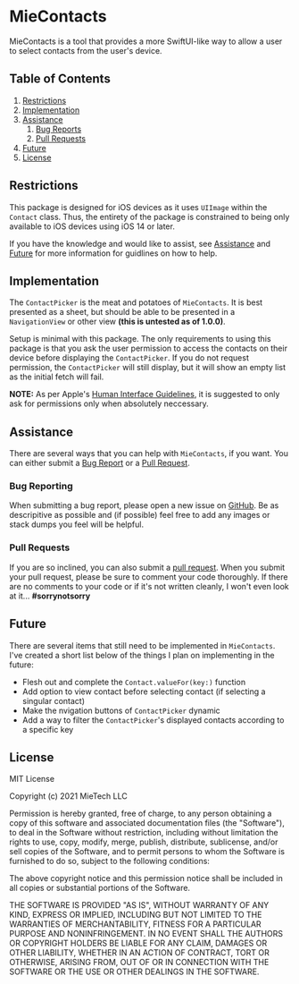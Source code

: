 # MieContacts

MieContacts is a tool that provides a more SwiftUI-like way to allow a user to select contacts from the user's device.

## Table of Contents
1. [Restrictions](#restrictions)
2. [Implementation](#implementation)
3. [Assistance](#assistance)
    1. [Bug Reports](#bugs)
    2. [Pull Requests](#pr)
4. [Future](#future)
5. [License](#license)

## Restrictions <a name="restrictions" />
This package is designed for iOS devices as it uses `UIImage` within the `Contact` class. Thus, the entirety of the package is constrained to being only available to iOS devices using iOS 14 or later.

If you have the knowledge and would like to assist, see [Assistance](#assistance) and [Future](#future) for more information for guidlines on how to help.

## Implementation <a name="implementation" />

The `ContactPicker` is the meat and potatoes of `MieContacts`. It is best presented as a sheet, but should be able to be presented in a `NavigationView` or other view **(this is untested as of 1.0.0)**. 

Setup is minimal with this package. The only requirements to using this package is that you ask the user permission to access the contacts on their device before displaying the `ContactPicker`. If you do not request permission, the `ContactPicker` will still display, but it will show an empty list as the initial fetch will fail.

**NOTE:** As per Apple's [Human Interface Guidelines](https://www.google.com/url?sa=t&rct=j&q=&esrc=s&source=web&cd=&cad=rja&uact=8&ved=2ahUKEwi0q8nC8ufuAhVCV80KHSYBC_UQFjAAegQIAhAD&url=https%3A%2F%2Fdeveloper.apple.com%2Fdesign%2Fhuman-interface-guidelines%2F&usg=AOvVaw1QqCgzAJ0ep7fzV3GvVn4g), it is suggested to only ask for permissions only when absolutely neccessary. 

## Assistance <a name="assistance" />
There are several ways that you can help with `MieContacts`, if you want. You can either submit a [Bug Report](#bugs) or a [Pull Request](#pr). 

### Bug Reporting <a name="bugs" />
When submitting a bug report, please open a new issue on [GitHub](https://github.com/Michaelcraun/MieContacts/issues). Be as descripitive as possible and (if possible) feel free to add any images or stack dumps you feel will be helpful.

### Pull Requests <a name="pr" />
If you are so inclined, you can also submit a [pull request](https://github.com/Michaelcraun/MieContacts/pulls). When you submit your pull request, please be sure to comment your code thoroughly. If there are no comments to your code or if it's not written cleanly, I won't even look at it... **#sorrynotsorry**

## Future <a name="future" />
There are several items that still need to be implemented in `MieContacts`. I've created a short list below of the things I plan on implementing in the future:
- Flesh out and complete the `Contact.valueFor(key:)` function
- Add option to view contact before selecting contact (if selecting a singular contact)
- Make the nvigation buttons of `ContactPicker` dynamic
- Add a way to filter the `ContactPicker`'s displayed contacts according to a specific key

## License <a name="license" />
MIT License

Copyright (c) 2021 MieTech LLC

Permission is hereby granted, free of charge, to any person obtaining a copy
of this software and associated documentation files (the "Software"), to deal
in the Software without restriction, including without limitation the rights
to use, copy, modify, merge, publish, distribute, sublicense, and/or sell
copies of the Software, and to permit persons to whom the Software is
furnished to do so, subject to the following conditions:

The above copyright notice and this permission notice shall be included in all
copies or substantial portions of the Software.

THE SOFTWARE IS PROVIDED "AS IS", WITHOUT WARRANTY OF ANY KIND, EXPRESS OR
IMPLIED, INCLUDING BUT NOT LIMITED TO THE WARRANTIES OF MERCHANTABILITY,
FITNESS FOR A PARTICULAR PURPOSE AND NONINFRINGEMENT. IN NO EVENT SHALL THE
AUTHORS OR COPYRIGHT HOLDERS BE LIABLE FOR ANY CLAIM, DAMAGES OR OTHER
LIABILITY, WHETHER IN AN ACTION OF CONTRACT, TORT OR OTHERWISE, ARISING FROM,
OUT OF OR IN CONNECTION WITH THE SOFTWARE OR THE USE OR OTHER DEALINGS IN THE
SOFTWARE.
